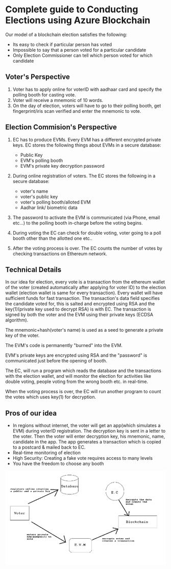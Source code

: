 Complete guide to Conducting Elections using Azure Blockchain
=============================================================

Our model of a blockchain election satisfies the following:

* Its easy to check if particular person has voted
* Impossible to say that a person voted for a particular candidate
* Only Election Commissioner can tell which person voted for which candidate

Voter's Perspective
-------------------

1. Voter has to apply online for voterID with aadhaar card and specify the polling booth for casting vote.
2. Voter will receive a mnemonic of 10 words.
3. On the day of election, voters will have to go to their polling booth, get fingerprint/iris scan verified and enter the mnemonic to vote.

Election Commision's Perspective
--------------------------------

1. EC has to produce EVMs. Every EVM has a different encrypted private keys.
EC stores the following things about EVMs in a secure database:
    * Public Key
    * EVM's polling booth
    * EVM's private key decryption password

2. During online registration of voters. The EC stores the following in a secure database:
    * voter's name 
    * voter's public key
    * voter's polling booth/alloted EVM
    * Aadhar link/ biometric data

3. The password to activate the EVM is communicated (via Phone, email etc...) to the polling booth in-charge before the voting begins.
4. During voting the EC can check for double voting, voter going to a poll booth other than the allotted one etc..
5. After the voting process is over. The EC counts the number of votes by checking transactions on Ethereum network.


Technical Details
-----------------


In our idea for election, every vote is a transaction from the ethereum wallet of the voter (created automatically after applying for voter ID) to the election wallet (election wallet is same for every transaction). Every wallet will have sufficient funds for fast transaction. The transaction's data field specifies the candidate voted for, this is salted and encrypted using RSA and the key(1)(private key used to decrypt RSA)  is with EC. The transaction is signed by both the voter and the EVM using their private keys (ECDSA algorithm).

The mnemonic+hash(voter's name) is used as a seed to generate a private key of the voter.

The EVM's code is permanently "burned" into the EVM.

EVM's private keys are encrypted using RSA and the "password" is communicated just before the opening of booth.

The EC, will run a program which reads the database and the transactions with the election wallet, and will monitor the election for activities like double voting, people voting from the wrong booth etc. in real-time.

When the voting process is over, the EC will run another program to count the votes which uses key(1) for decryption.

Pros of our idea
----------------

* In regions without internet, the voter will get an app(which simulates a EVM) during voterID registration. The decryption key is sent in a letter to the voter. Then the voter will enter decryption key, his mnemonic, name, candidate in the app. The app generates a transaction which is copied to a postcard & mailed back to EC. 
* Real-time monitoring of election
* High Security: Creating a fake vote requires access to many levels
* You have the freedom to choose any booth

![Flow Diagram](codefundo-min.png)
